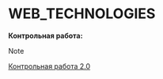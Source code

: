 # WEB_TECHNOLOGIES

**Контрольная работа:**
> [!NOTE]
> [Контрольная работа 2.0](https://jqpgn.github.io/WEB_TECHNOLOGIES/education/typography/web_site/home_page/main__about_us/main.html)
>


 
